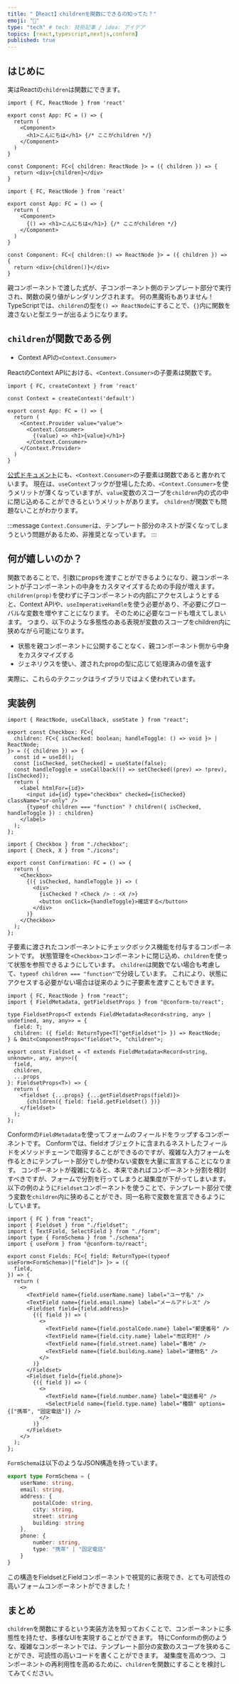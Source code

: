 ```yaml
---
title: "【React】childrenを関数にできるの知ってた？"
emoji: "🧩"
type: "tech" # tech: 技術記事 / idea: アイデア
topics: [react,typescript,nextjs,conform]
published: true
---
```


## はじめに

実はReactの`children`は関数にできます。

```tsx:普通のコンポーネント
import { FC, ReactNode } from 'react'

export const App: FC = () => {
  return (
    <Component>
      <h1>こんにちは</h1> {/* ここがchildren */}
    </Component>
  )
}

const Component: FC<{ children: ReactNode }> = ({ children }) => {
  return <div>{children}</div>
}
```

```tsx:子要素が関数のコンポーネント
import { FC, ReactNode } from 'react'

export const App: FC = () => {
  return (
    <Component>
      {() => <h1>こんにちは</h1>} {/* ここがchildren */}
    </Component>
  )
}

const Component: FC<{ children:() => ReactNode }> = ({ children }) => {
  return <div>{children()}</div>
}
```

親コンポーネントで渡した式が、子コンポーネント側のテンプレート部分で実行され、関数の戻り値がレンダリングされます。
何の黒魔術もありません！
TypeScriptでは、`children`の型を`() => ReactNode`にすることで、`{}`内に関数を渡さないと型エラーが出るようになります。

## `children`が関数である例

- Context APIの`<Context.Consumer>`

ReactのContext APIにおける、`<Context.Consumer>`の子要素は関数です。

```tsx:Context.Consumer
import { FC, createContext } from 'react'

const Context = createContext('default')

export const App: FC = () => {
  return (
    <Context.Provider value="value">
      <Context.Consumer>
        {(value) => <h1>{value}</h1>}
      </Context.Consumer>
    </Context.Provider>
  )
}
```

[公式ドキュメント](https://react.dev/reference/react/createContext#consumer)にも、`<Context.Consumer>`の子要素は関数であると書かれています。
現在は、`useContext`フックが登場したため、`<Context.Consumer>`を使うメリットが薄くなっていますが、`value`変数のスコープを`children`内の式の中に閉じ込めることができるというメリットがあります。
`children`が関数でも問題ないことがわかります。

:::message
`Context.Consumer`は、テンプレート部分のネストが深くなってしまうという問題があるため、非推奨となっています。
:::

## 何が嬉しいのか？

関数であることで、引数にpropsを渡すことができるようになり、親コンポーネントが子コンポーネントの中身をカスタマイズするための手段が増えます。
`children(prop)`を使わずに子コンポーネントの内部にアクセスしようとすると、Context APIや、`useImperativeHandle`を使う必要があり、不必要にグローバルな変数を増やすことになります。
そのために必要なコードも増えてしまいます。
つまり、以下のような多態性のある表現が変数のスコープをchildren内に狭めながら可能になります。

- 状態を親コンポーネントに公開することなく、親コンポーネント側から中身をカスタマイズする
- ジェネリクスを使い、渡されたpropの型に応じて処理済みの値を返す

実際に、これらのテクニックはライブラリではよく使われています。

## 実装例

```tsx:checkbox.tsx
import { ReactNode, useCallback, useState } from "react";

export const Checkbox: FC<{
  children: FC<{ isChecked: boolean; handleToggle: () => void }> | ReactNode;
}> = ({ children }) => {
  const id = useId();
  const [isChecked, setChecked] = useState(false);
  const handleToggle = useCallback(() => setChecked((prev) => !prev), [isChecked]);
  return (
    <label htmlFor={id}>
      <input id={id} type="checkbox" checked={isChecked} className="sr-only" />
      {typeof children === "function" ? children({ isChecked, handleToggle }) : children}
    </label>
  );
};
```

```tsx:confirmation.tsx
import { Checkbox } from "./checkbox";
import { Check, X } from "./icons";

export const Confirmation: FC = () => {
  return (
    <Checkbox>
      {({ isChecked, handleToggle }) => (
        <div>
          {isChecked ? <Check /> : <X />}
          <button onClick={handleToggle}>確認する</button>
        </div>
      )}
    </Checkbox>
  );
};
```

子要素に渡されたコンポーネントにチェックボックス機能を付与するコンポーネントです。
状態管理を`<Checkbox>`コンポーネントに閉じ込め、`children`を使って状態を参照できるようにしています。
`children`は関数でない場合も考慮して、`typeof children === "function"`で分岐しています。
これにより、状態にアクセスする必要がない場合は従来のように子要素を渡すこともできます。

```tsx:fieldset.tsx
import { FC, ReactNode } from "react";
import { FieldMetadata, getFieldsetProps } from "@conform-to/react";

type FieldsetProps<T extends FieldMetadata<Record<string, any> | undefined, any, any>> = {
  field: T;
  children: ({ field: ReturnType<T["getFieldset"]> }) => ReactNode;
} & Omit<ComponentProps<"fieldset">, "children">;

export const Fieldset = <T extends FieldMetadata<Record<string, unknown>, any, any>>({
  field,
  children,
  ...props
}: FieldsetProps<T>) => {
  return (
    <fieldset {...props} {...getFieldsetProps(field)}>
      {children({ field: field.getFieldset() })}
    </fieldset>
  );
};
```

Conformの`FieldMetadata`を使ってフォームのフィールドをラップするコンポーネントです。
Conformでは、fieldオブジェクトに含まれるネストしたフィールドをメソッドチェーンで取得することができるのですが、複雑な入力フォームを作るときにテンプレート部分でしか使わない変数を大量に宣言することになります。
コンポーネントが複雑になると、本来であればコンポーネント分割を検討すべきですが、フォームで分割を行ってしまうと凝集度が下がってしまいます。
以下の例のように`Fieldset`コンポーネントを使うことで、テンプレート部分で使う変数を`children`内に狭めることができ、同一名称で変数を宣言できるようにしています。

```tsx:fields.tsx
import { FC } from "react";
import { Fieldset } from "./fieldset";
import { TextField, SelectField } from "./form";
import type { FormSchema } from "./schema";
import { useForm } from "@conform-to/react";

export const Fields: FC<{ field: ReturnType<(typeof useForm<FormSchema>)["field"]> }> = ({
  field,
}) => {
  return (
    <>
      <TextField name={field.userName.name} label="ユーザ名" />
      <TextField name={field.email.name} label="メールアドレス" />
      <Fieldset field={field.address}>
        {({ field }) => (
          <>
            <TextField name={field.postalCode.name} label="郵便番号" />
            <TextField name={field.city.name} label="市区町村" />
            <TextField name={field.street.name} label="番地" />
            <TextField name={field.building.name} label="建物名" />
          </>
        )}
      </Fieldset>
      <Fieldset field={field.phone}>
        {({ field }) => (
          <>
            <TextField name={field.number.name} label="電話番号" />
            <SelectField name={field.type.name} label="種類" options={["携帯", "固定電話"]} />
          </>
        )}
      </Fieldset>
    </>
  );
};
```

`FormSchema`は以下のようなJSON構造を持っています。

```ts:schema.ts
export type FormSchema = {
    userName: string,
    email: string,
    address: {
        postalCode: string,
        city: string,
        street: string
        building: string
    },
    phone: {
        number: string,
        type: "携帯" | "固定電話"
    }
}
```

この構造をFieldsetとFieldコンポーネントで視覚的に表現でき、とても可読性の高いフォームコンポーネントができました！

## まとめ

`children`を関数にするという実装方法を知っておくことで、コンポーネントに多態性を持たせ、多様なUIを実現することができます。
特にConformの例のような、複雑なコンポーネントでは、テンプレート部分の変数のスコープを狭めることができ、可読性の高いコードを書くことができます。
凝集度を高めつつ、コンポーネントの再利用性を高めるために、`children`を関数にすることを検討してみてください。

